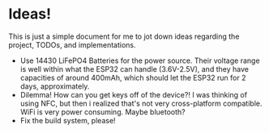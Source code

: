 # Ideas!

This is just a simple document for me to jot down ideas regarding the project, TODOs, and implementations.

- Use 14430 LiFePO4 Batteries for the power source. Their voltage range is well within what the ESP32 can handle (3.6V-2.5V), and they have capacities of around 400mAh, which should let the ESP32 run for 2 days, approximately.
- Dilemma! How can you get keys off of the device?! I was thinking of using NFC, but then i realized that's not very cross-platform compatible. WiFi is very power consuming. Maybe bluetooth?
- Fix the build system, please!